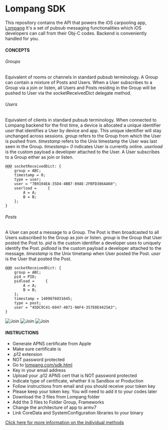 Lompang SDK
===========

This repository contains the API that powers the iOS carpooling app, [Lompang](http://appstore.com/lompang) It's a set of pubsub messaging functionalities which iOS developers can call from their Obj-C codes. Backend is conveniently handled for you.


#### CONCEPTS

###### Groups
Equivalent of rooms or channels in standard pubsub terminology. A Group can contain a mixture of Posts and Users. When a User subscribes to a Group via a join or listen, all Users and Posts residing in the Group will be pushed to User via the socketReceivedDict delegate method.

###### Users
Equivalent of clients in standard pubsub terminology. When connected to Lompang backend for the first time, a device is allocated a unique identifier _user_ that identifies a User by device and app. This unique identifier will stay unchanged across sessions. _group_ refers to the Group from which the User is pushed from. _timestamp_ refers to the Unix timestamp the User was last seen in the Group. _timestamp= 0_ indicates User is currently online. _userload_ is the custom payload a developer attached to the User. A User subscribes to a Group either as join or listen.

```
@@@ socketReceivedDict: {
    group = ABC;
    timestamp = 0;
    type = user;
    user = "7B9194EA-35D4-4BB7-89AE-2FBFD386AA60";
    userload =     {
        A = A;
        B = B;
    };
}
```

###### Posts
A User can post a message to a Group. The Post is then broadcasted to all Users subscribed to the Group as join or listen. _group_ is the Group that User posted the Post to. _pid_ is the custom identifier a developer uses to uniquely identify the Post. _pidload_ is the custom payload a developer attached to the message. _timestamp_ is the Unix timetamp when User posted the Post. _user_ is the User that posted the Post.  

```
@@@ socketReceivedDict: {
    group = ABC;
    pid = PID;
    pidload =     {
        A = A;
        B = B;
    };
    timestamp = 1409876031645;
    type = post;
    user = "45DC9C41-6047-4871-9AF4-357E8E4425A3";
}
```




![Join](http://lompang.com/images/sdkjoin.png)
![Join](http://lompang.com/images/sdklisten.png)
![Join](http://lompang.com/images/sdkpost.png)

#### INSTRUCTIONS
* Generate APNS certificate from Apple
* Make sure certificate is
 * .p12 extension
 * NOT password protected
* Go to [lompang.com/sdk.html](http://lompang.com/sdk.html)
 * Key in your email address
 * Upload your .p12 APNS cert that is NOT password protected
 * Indicate type of certificate, whether it is Sandbox or Production
* Follow instructions from email and you should receive your token key
* Please keep your token key. You will need to add it to your codes later
* Download the 3 files from Lompang folder
* Add the 3 files to Folder Group, Frameworks
* Change the architecture of app to armv7
* Link CoreData and SystemConfiguration libraries to your binary

[Click here for more information on the individual methods](https://github.com/ngzhongcai/lompang/blob/master/Lompang/Lompang.h)
